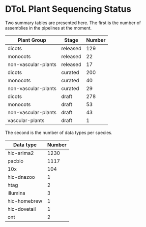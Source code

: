 # DToL Plant Sequencing Status

Two summary tables are presented here. The first is the number of assemblies in the pipelines at the moment.

| Plant Group | Stage | Number |
| --- | --- | --- |
| dicots | released | 129 |
| monocots | released | 22 |
| non-vascular-plants | released | 17 |
| dicots | curated | 200 |
| monocots | curated | 40 |
| non-vascular-plants | curated | 29 |
| dicots | draft | 278 |
| monocots | draft | 53 |
| non-vascular-plants | draft | 43 |
| vascular-plants | draft | 1 |

The second is the number of data types per species.

| Data type | Number |
| --- | --- |
| hic-arima2 | 1230 |
| pacbio | 1117 |
| 10x | 104 |
| hic-dnazoo | 1 |
| htag | 2 |
| illumina | 3 |
| hic-homebrew | 1 |
| hic-dovetail | 1 |
| ont | 2 |
